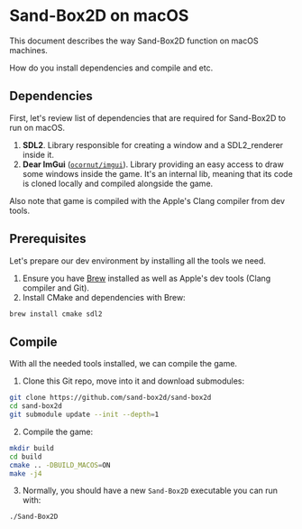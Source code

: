 # Sand-Box2D on macOS
This document describes the way Sand-Box2D function on macOS machines.

How do you install dependencies and compile and etc.

## Dependencies
First, let's review list of dependencies that are required for Sand-Box2D to run on macOS.

1. **SDL2**. Library responsible for creating a window and a SDL2_renderer inside it.
2. **Dear ImGui** ([`ocornut/imgui`](https://github.com/ocornut/imgui)).
Library providing an easy access to draw some windows inside the game.
It's an internal lib, meaning that its code is cloned locally and compiled alongside the game.

Also note that game is compiled with the Apple's Clang compiler from dev tools.

## Prerequisites
Let's prepare our dev environment by installing all the tools we need.

1. Ensure you have [Brew](https://brew.sh) installed as well as
Apple's dev tools (Clang compiler and Git).
2. Install CMake and dependencies with Brew:
```bash
brew install cmake sdl2
```

## Compile
With all the needed tools installed, we can compile the game.

1. Clone this Git repo, move into it and download submodules:
```bash
git clone https://github.com/sand-box2d/sand-box2d
cd sand-box2d
git submodule update --init --depth=1
```

2. Compile the game:
```bash
mkdir build
cd build
cmake .. -DBUILD_MACOS=ON
make -j4
```

3. Normally, you should have a new `Sand-Box2D` executable you can run with:
```bash
./Sand-Box2D
```
